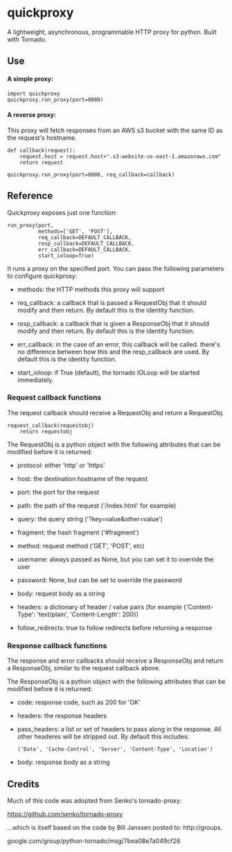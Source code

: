 quickproxy
==========

A lightweight, asynchronous, programmable HTTP proxy for python. Built with Tornado.

## Use

#### A simple proxy:

	import quickproxy
	quickproxy.run_proxy(port=8080)


#### A reverse proxy:

This proxy will fetch responses from an AWS s3 bucket with the same ID as the request's hostname.

	def callback(request):
		request.host = request.host+".s3-website-us-east-1.amazonaws.com"
		return request

	quickproxy.run_proxy(port=8080, req_callback=callback)


## Reference

Quickproxy exposes just one function:

	run_proxy(port,
              methods=['GET', 'POST'], 
              req_callback=DEFAULT_CALLBACK,
              resp_callback=DEFAULT_CALLBACK,
              err_callback=DEFAULT_CALLBACK,
              start_ioloop=True)

It runs a proxy on the specified port. You can pass the following parameters to configure quickproxy:

- methods: the HTTP methods this proxy will support

- req_callback: a callback that is passed a RequestObj that it should
    modify and then return. By default this is the identity function.

- resp_callback: a callback that is given a ResponseObj that it should
    modify and then return. By default this is the identity function.

- err_callback: in the case of an error, this callback will be called.
    there's no difference between how this and the resp_callback are 
    used. By default this is the identity function.

- start_ioloop: if True (default), the tornado IOLoop will be started 
    immediately.


### Request callback functions

The request callback should receive a RequestObj and return a RequestObj.

	request_callback(requestobj)
		return requestobj

The RequestObj is a python object with the following attributes that can be modified before it is returned:

- protocol: either 'http' or 'https'

- host: the destination hostname of the request

- port: the port for the request

- path: the path of the request ('/index.html' for example)

- query: the query string ('?key=value&other=value')

- fragment: the hash fragment ('#fragment')

- method: request method ('GET', 'POST', etc)

- username: always passed as None, but you can set it to override the user

- password: None, but can be set to override the password

- body: request body as a string

- headers: a dictionary of header / value pairs 
    (for example {'Content-Type': 'text/plain', 'Content-Length': 200})

- follow_redirects: true to follow redirects before returning a response


### Response callback functions

The response and error callbacks should receive a ResponseObj and return a ResponseObj, similar to the request callback above.

The ResponseObj is a python object with the following attributes that can be modified before it is returned:

- code: response code, such as 200 for 'OK'

- headers: the response headers 

- pass_headers: a list or set of headers to pass along in the response. All
    other headeres will be stripped out. By default this includes:

    `('Date', 'Cache-Control', 'Server', 'Content-Type', 'Location')`

- body: response body as a string


## Credits

Much of this code was adopted from Senko's tornado-proxy:

https://github.com/senko/tornado-proxy

...which is itself based on the code by Bill Janssen posted to: http://groups.

google.com/group/python-tornado/msg/7bea08e7a049cf26

